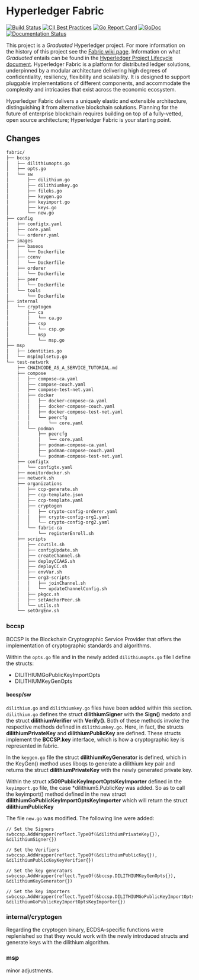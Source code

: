 # Hyperledger Fabric

[![Build Status](https://dev.azure.com/Hyperledger/Fabric/_apis/build/status/Merge?branchName=main)](https://dev.azure.com/Hyperledger/Fabric/_build/latest?definitionId=51&branchName=main)
[![CII Best Practices](https://bestpractices.coreinfrastructure.org/projects/955/badge)](https://bestpractices.coreinfrastructure.org/projects/955)
[![Go Report Card](https://goreportcard.com/badge/github.com/hyperledger/fabric)](https://goreportcard.com/report/github.com/hyperledger/fabric)
[![GoDoc](https://godoc.org/github.com/hyperledger/fabric?status.svg)](https://godoc.org/github.com/hyperledger/fabric)
[![Documentation Status](https://readthedocs.org/projects/hyperledger-fabric/badge/?version=latest)](http://hyperledger-fabric.readthedocs.io/en/latest)

This project is a _Graduated_ Hyperledger project. For more information on the history of this project see the [Fabric wiki page](https://wiki.hyperledger.org/display/fabric). Information on what _Graduated_ entails can be found in
the [Hyperledger Project Lifecycle document](https://tsc.hyperledger.org/project-lifecycle.html).
Hyperledger Fabric is a platform for distributed ledger solutions, underpinned
by a modular architecture delivering high degrees of confidentiality,
resiliency, flexibility and scalability. It is designed to support pluggable
implementations of different components, and accommodate the complexity and
intricacies that exist across the economic ecosystem.

Hyperledger Fabric delivers a uniquely elastic and extensible architecture,
distinguishing it from alternative blockchain solutions. Planning for the
future of enterprise blockchain requires building on top of a fully-vetted,
open source architecture; Hyperledger Fabric is your starting point.

## Changes 

```bash 
fabric/
├── bccsp
│   ├── dilithiumopts.go
│   ├── opts.go
│   └── sw
│       ├── dilithium.go
│       ├── dilithiumkey.go
│       ├── fileks.go
│       ├── keygen.go
│       ├── keyimport.go
│       ├── keys.go
│       └── new.go
├── config
│   ├── configtx.yaml
│   ├── core.yaml
│   └── orderer.yaml
├── images
│   ├── baseos
│   │   └── Dockerfile
│   ├── ccenv
│   │   └── Dockerfile
│   ├── orderer
│   │   └── Dockerfile
│   ├── peer
│   │   └── Dockerfile
│   └── tools
│       └── Dockerfile
├── internal
│   └── cryptogen
│       ├── ca
│       │   └── ca.go
│       ├── csp
│       │   └── csp.go
│       └── msp
│           └── msp.go
├── msp
│   ├── identities.go
│   └── mspimplsetup.go
└── test-network
    ├── CHAINCODE_AS_A_SERVICE_TUTORIAL.md
    ├── compose
    │   ├── compose-ca.yaml
    │   ├── compose-couch.yaml
    │   ├── compose-test-net.yaml
    │   ├── docker
    │   │   ├── docker-compose-ca.yaml
    │   │   ├── docker-compose-couch.yaml
    │   │   ├── docker-compose-test-net.yaml
    │   │   └── peercfg
    │   │       └── core.yaml
    │   └── podman
    │       ├── peercfg
    │       │   └── core.yaml
    │       ├── podman-compose-ca.yaml
    │       ├── podman-compose-couch.yaml
    │       └── podman-compose-test-net.yaml
    ├── configtx
    │   └── configtx.yaml
    ├── monitordocker.sh
    ├── network.sh
    ├── organizations
    │   ├── ccp-generate.sh
    │   ├── ccp-template.json
    │   ├── ccp-template.yaml
    │   ├── cryptogen
    │   │   ├── crypto-config-orderer.yaml
    │   │   ├── crypto-config-org1.yaml
    │   │   └── crypto-config-org2.yaml
    │   └── fabric-ca
    │       └── registerEnroll.sh
    ├── scripts
    │   ├── ccutils.sh
    │   ├── configUpdate.sh
    │   ├── createChannel.sh
    │   ├── deployCCAAS.sh
    │   ├── deployCC.sh
    │   ├── envVar.sh
    │   ├── org3-scripts
    │   │   ├── joinChannel.sh
    │   │   └── updateChannelConfig.sh
    │   ├── pkgcc.sh
    │   ├── setAnchorPeer.sh
    │   └── utils.sh
    └── setOrgEnv.sh
``` 
### bccsp
BCCSP is the Blockchain Cryptographic Service Provider that offers the implementation of cryptographic standards and algorithms.

Within the ```opts.go``` file and in the newly added ```dilithiumopts.go``` file I define the structs: 
+ DILITHIUMGoPublicKeyImportOpts
+ DILITHIUMKeyGenOpts

#### bccsp/sw
```dilithium.go``` and ```dilithiumkey.go``` files have been added within this section. 
```dilithium.go``` defines the struct **dilithiumSigner** with the **Sign()** medoto and the struct **dilithiumVerifier** with **Verify()**. 
Both of these methods invoke the respective methods defined in ```dilithiumkey.go```. Here, in fact, the structs **dilithiumPrivateKey** and **dilithiumPublicKey** are defined. These structs implement the **BCCSP.key** interface, which is how a cryptographic key is represented in fabric.

In the ```keygen.go``` file the struct **dilithiumKeyGenerator** is defined, which in the KeyGen() method uses liboqs to generate a dilithium key pair and returns the struct **dilithiumPrivateKey** with the newly generated private key.

Within the struct **x509PublicKeyImportOptsKeyImporter** defined in the ```keyimport.go``` file, the case *dilithium5.PublicKey was added. So as to call the keyimport() method defined in the new struct **dilithiumGoPublicKeyImportOptsKeyImporter** which will return the struct **dilithiumPublicKey**

The file ```new.go``` was modified. 
The following line were added:
```golang
// Set the Signers
swbccsp.AddWrapper(reflect.TypeOf(&dilithiumPrivateKey{}), &dilithiumSigner{})

// Set the Verifiers
swbccsp.AddWrapper(reflect.TypeOf(&dilithiumPublicKey{}), &dilithiumPublicKeyKeyVerifier{})

// Set the key generators
swbccsp.AddWrapper(reflect.TypeOf(&bccsp.DILITHIUMKeyGenOpts{}), &dilithiumKeyGenerator{})

// Set the key importers
swbccsp.AddWrapper(reflect.TypeOf(&bccsp.DILITHIUMGoPublicKeyImportOpts{}), &dilithiumGoPublicKeyImportOptsKeyImporter{})
```
### internal/cryptogen
Regarding the cryptogen binary, ECDSA-specific functions were replenished so that they would work with the newly introduced structs and generate keys with the dilithium algorithm. 

### msp
minor adjustments.

